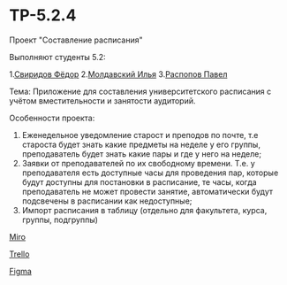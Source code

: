 # TP-5.2.4
Проект "Составление расписания"

Выполняют студенты 5.2:

1.[Свиридов Фёдор](https://github.com/FedotBegemot)
2.[Молдавский Илья](https://github.com/iIlyaM)
3.[Распопов Павел](https://github.com/tukitoki)

Тема: Приложение для составления университетского расписания с учётом вместительности и занятости аудиторий.

Особенности проекта:
1) Еженедельное уведомление старост и преподов по почте, т.е староста будет знать какие предметы на неделе у его группы, преподаватель будет знать какие пары и где у него на неделе; 
2) Заявки от преподавателей по их свободному времени. Т.е. у преподавателя есть доступные часы для проведения пар, которые будут доступны для постановки в расписание, те часы, когда преподаватель не может провести занятие, автоматически будут подсвечены в расписании как недоступные; 
3) Импорт расписания в таблицу (отдельно для факультета, курса, группы, подгруппы)

[Miro](https://miro.com/app/board/uXjVPhSKaX0=/)

[Trello](https://trello.com/b/Q9oCXbbY/%D1%81%D0%BE%D1%81%D1%82%D0%B0%D0%B2%D0%BB%D0%B5%D0%BD%D0%B8%D0%B5-%D1%80%D0%B0%D1%81%D0%BF%D0%B8%D1%81%D0%B0%D0%BD%D0%B8%D1%8F)

[Figma](https://www.figma.com/files/team/1215690375709102342/TP-5.2.4-team?fuid=1096126370235053704)
